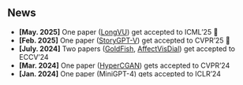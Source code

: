 <h2 id="news">News</h2>

<style>
  #scrollableDiv {
    min-height: 100px;
    height: 100px;
    overflow-y: hidden;
    opacity: 1;
    transition: height 0.5s ease-in-out, opacity 0.5s ease-in-out;
  }
</style>

<ul id="scrollableDiv" onmouseover="showScrollbar()" onmouseout="hideScrollbar()">
  <li><strong>[May. 2025]</strong> One paper (<a href="https://arxiv.org/abs/2410.17434">LongVU</a>) get accepted to ICML’25 🎉</li>
  <li><strong>[Feb. 2025]</strong> One paper (<a href="https://arxiv.org/abs/2312.02252">StoryGPT-V</a>) get accepted to CVPR’25 🎉</li>
  <li><strong>[July. 2024]</strong> Two papers (<a href="https://arxiv.org/abs/2407.12679">GoldFish</a>, <a href="https://arxiv.org/abs/2308.16349">AffectVisDial</a>) get accepted to ECCV’24</li>
  <li><strong>[Mar. 2024]</strong> One paper (<a href="https://openaccess.thecvf.com/content/CVPR2024/papers/Haydarov_Adversarial_Text_to_Continuous_Image_Generation_CVPR_2024_paper.pdf">HyperCGAN</a>) gets accepted to CVPR’24</li>
  <li><strong>[Jan. 2024]</strong> One paper (<a href="https://arxiv.org/abs/2304.10592">MiniGPT-4</a>) gets accepted to ICLR’24</li>
  <li><strong>[Nov. 2023]</strong> Successfully defended my Master thesis</li>
  <li><strong>[July. 2023]</strong> One paper (<a href="https://arxiv.org/abs/2304.05390">HRS-Bench</a>) gets accepted to ICCV’23</li>
  <li><strong>[Feb. 2023]</strong> One paper (<a href="https://arxiv.org/abs/2304.02777">MoStGAN-V</a>) gets accepted to CVPR’23</li>
  <li><strong>[Sep. 2022]</strong> Started my Master journey at KAUST</li>
  <li><strong>[July. 2022]</strong> One paper (<a href="https://arxiv.org/abs/2203.01386">HGR-Net</a>) gets accepted to ECCV’22</li>
  <li><strong>[Dec. 2021]</strong> Joined Vision-CAIR at KAUST as a visiting research student</li>
</ul>

<p></p>
<script>
  function showScrollbar() {
    var div = document.getElementById('scrollableDiv');
    div.style.height = div.scrollHeight + 'px';
    div.style.opacity = 1;
  }
  function hideScrollbar() {
    var div = document.getElementById('scrollableDiv');
    div.style.height = '100px';
    div.style.opacity = 1;
  }
</script>